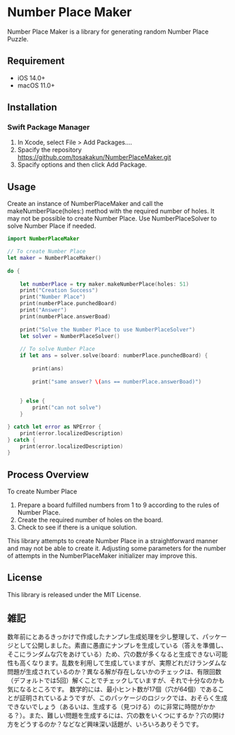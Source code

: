 # Number Place Maker

Number Place Maker is a library for generating random Number Place Puzzle.

## Requirement

- iOS 14.0+
- macOS 11.0+

## Installation

### Swift Package Manager

1. In Xcode, select File > Add Packages....
1. Spacify the repository https://github.com/tosakakun/NumberPlaceMaker.git
1. Spacify options and then click Add Package.

## Usage

Create an instance of NumberPlaceMaker and call the makeNumberPlace(holes:) method with the required number of holes. It may not be possible to create Number Place. Use NumberPlaceSolver to solve Number Place if needed. 

```Swift
import NumberPlaceMaker

// To create Number Place
let maker = NumberPlaceMaker()
    
do {
        
    let numberPlace = try maker.makeNumberPlace(holes: 51)
    print("Creation Success")
    print("Number Place")
    print(numberPlace.punchedBoard)
    print("Answer")
    print(numberPlace.answerBoad)
        
    print("Solve the Number Place to use NumberPlaceSolver")
    let solver = NumberPlaceSolver()
    
    // To solve Number Place
    if let ans = solver.solve(board: numberPlace.punchedBoard) {
            
        print(ans)
            
        print("same answer? \(ans == numberPlace.answerBoad)")
            
            
    } else {
        print("can not solve")
    }

} catch let error as NPError {
    print(error.localizedDescription)
} catch {
    print(error.localizedDescription)
}
```

## Process Overview

To create Number Place

1. Prepare a board fulfilled numbers from 1 to 9 according to the rules of Number Place.
1. Create the required number of holes on the board.
1. Check to see if there is a unique solution.

This library attempts to create Number Place in a straightforward manner and may not be able to create it. Adjusting some parameters for the number of attempts in the NumberPlaceMaker initializer may improve this.

## License

This library is released under the MIT License.

## 雑記
数年前にとあるきっかけで作成したナンプレ生成処理を少し整理して、パッケージとして公開しました。素直に愚直にナンプレを生成している（答えを準備し、そこにランダムな穴をあけている）ため、穴の数が多くなると生成できない可能性も高くなります。乱数を利用して生成していますが、実際どれだけランダムな問題が生成されているのか？異なる解が存在しないかのチェックは、有限回数（デフォルトでは5回）解くことでチェックしていますが、それで十分なのかも気になるところです。
数学的には、最小ヒント数が17個（穴が64個）であることが証明されているようですが、このパッケージのロジックでは、おそらく生成できないでしょう（あるいは、生成する（見つける）のに非常に時間がかかる？）。また、難しい問題を生成するには、穴の数をいくつにするか？穴の開け方をどうするのか？などなど興味深い話題が、いろいろありそうです。
